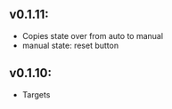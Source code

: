## v0.1.11:
- Copies state over from auto to manual
- manual state: reset button

## v0.1.10:
- Targets
